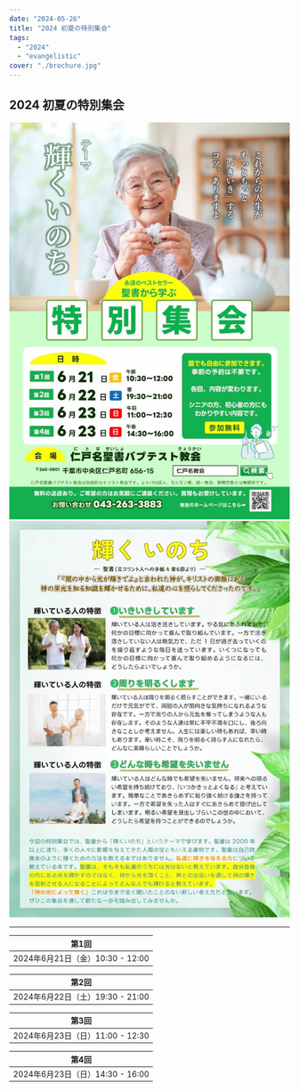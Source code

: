 ```yaml
---
date: "2024-05-26"
title: "2024 初夏の特別集会"
tags:
  - "2024"
  - "evangelistic"
cover: "./brochure.jpg"
---
```


## 2024 初夏の特別集会

![](./brochure.jpg)
![](./brochure-back.jpg)

---

| 第1回 |
| ------------------------------ |
| 2024年6月21日（金）10:30 - 12:00 |

| 第2回 |
| ------------------------------ |
| 2024年6月22日（土）19:30 - 21:00 |

| 第3回 |
| ------------------------------ |
| 2024年6月23日（日）11:00 - 12:30 |

| 第4回 |
| ------------------------------ |
| 2024年6月23日（日）14:30 - 16:00 |

